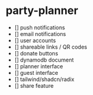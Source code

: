 # party-planner

- [] push notifications
- [] email notifications
- [] user accounts
- [] shareable links / QR codes
- [] donate buttons
- [] dynamodb document
- [] planner interface
- [] guest interface
- [] tailwind/shadcn/radix
- [] share feature